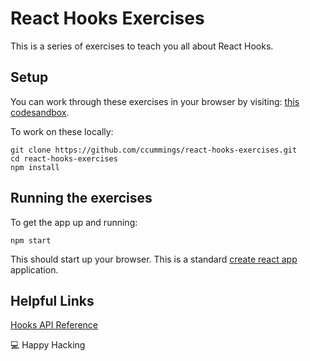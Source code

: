 # React Hooks Exercises

This is a series of exercises to teach you all about React Hooks.

## Setup

You can work through these exercises in your browser by visiting:
[this codesandbox](https://codesandbox.io/s/github/ccummings/react-hooks-exercises).

To work on these locally:

```shell
git clone https://github.com/ccummings/react-hooks-exercises.git
cd react-hooks-exercises
npm install
```

## Running the exercises

To get the app up and running:

```shell
npm start
```

This should start up your browser. This is a standard
[create react app](https://github.com/facebook/create-react-app) application.

## Helpful Links

[Hooks API Reference](https://reactjs.org/docs/hooks-reference.html)

💻 Happy Hacking
